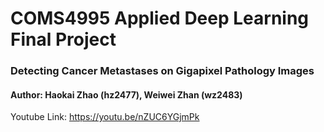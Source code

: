 # COMS4995 Applied Deep Learning Final Project
### Detecting Cancer Metastases on Gigapixel Pathology Images
#### Author: Haokai Zhao (hz2477), Weiwei Zhan (wz2483)

Youtube Link: https://youtu.be/nZUC6YGjmPk